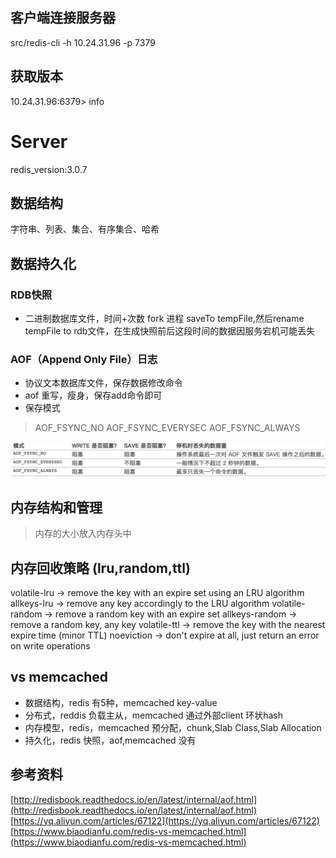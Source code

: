 ## 客户端连接服务器
src/redis-cli -h 10.24.31.96 -p 7379

## 获取版本
10.24.31.96:6379> info
# Server
redis_version:3.0.7

## 数据结构
字符串、列表、集合、有序集合、哈希

## 数据持久化
### RDB快照
* 二进制数据库文件，时间+次数 fork 进程 saveTo tempFile,然后rename tempFile to rdb文件，在生成快照前后这段时间的数据因服务宕机可能丢失

### AOF（Append Only File）日志
* 协议文本数据库文件，保存数据修改命令
* aof 重写，瘦身，保存add命令即可
* 保存模式 
> AOF_FSYNC_NO
> AOF_FSYNC_EVERYSEC
> AOF_FSYNC_ALWAYS

![](res/0.png)

## 内存结构和管理
> 内存的大小放入内存头中

## 内存回收策略 (lru,random,ttl)
volatile-lru -> remove the key with an expire set using an LRU algorithm
allkeys-lru -> remove any key accordingly to the LRU algorithm
volatile-random -> remove a random key with an expire set
allkeys-random -> remove a random key, any key
volatile-ttl -> remove the key with the nearest expire time (minor TTL)
noeviction -> don't expire at all, just return an error on write operations

## vs memcached
* 数据结构，redis 有5种，memcached key-value
* 分布式，reddis 负载主从，memcached 通过外部client 环状hash
* 内存模型，redis，memcached 预分配，chunk,Slab Class,Slab Allocation
* 持久化，redis 快照，aof,memcached 没有

## 参考资料
[http://redisbook.readthedocs.io/en/latest/internal/aof.html](http://redisbook.readthedocs.io/en/latest/internal/aof.html)
[https://yq.aliyun.com/articles/67122](https://yq.aliyun.com/articles/67122)
[https://www.biaodianfu.com/redis-vs-memcached.html](https://www.biaodianfu.com/redis-vs-memcached.html)